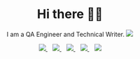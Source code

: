 <h1 align='center'>Hi there 👋🏾 </h1>

<p align='center'>I am a QA Engineer and Technical Writer. <img src="https://gpvc.arturio.dev/jideguru" /></p>


<p align='center'>
<a href="mailto:jolivehodehou7@gmail.com">
  <img src="https://img.shields.io/badge/email me-%23D14836.svg?&style=for-the-badge&logo=gmail&logoColor=white" />
</a>&nbsp;&nbsp;
<a href="https://twitter.com/heisjolive">
  <img src="https://img.shields.io/badge/twitter-%231DA1F2.svg?&style=for-the-badge&logo=twitter&logoColor=white" />
</a>&nbsp;&nbsp;
<a href="https://www.linkedin.com/in/hodehoujolive/">
  <img src="https://img.shields.io/badge/linkedin-%230077B5.svg?&style=for-the-badge&logo=linkedin&logoColor=white" />
</a>&nbsp;&nbsp;
<a href="https://medium.com/@jolivehodehou">
  <img src="https://img.shields.io/badge/medium-%2312100E.svg?&style=for-the-badge&logo=medium&logoColor=white" />
</a>&nbsp;&nbsp;
<a href="https://jolivehodehou.bj/">
  <img src="https://img.shields.io/badge/website-000000?style=for-the-badge&logo=About.me&logoColor=white" />
</p>
